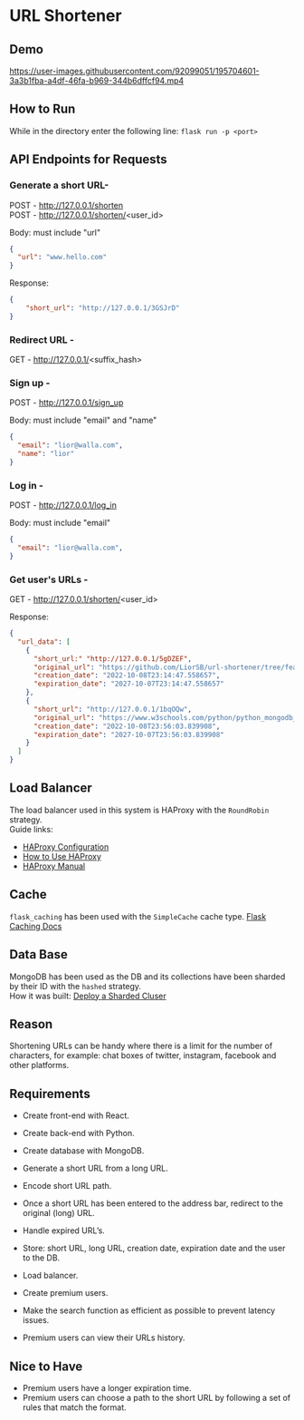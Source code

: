 # URL Shortener

## Demo
https://user-images.githubusercontent.com/92099051/195704601-3a3b1fba-a4df-46fa-b969-344b6dffcf94.mp4



## How to Run
While in the directory enter the following line: `flask run -p <port>`

## API Endpoints for Requests
### Generate a short URL-
POST - http://127.0.0.1/shorten <br>
POST - http://127.0.0.1/shorten/<user_id>

Body: must include "url"
```json
{
  "url": "www.hello.com"
}
```

Response:<br>
```json
{
    "short_url": "http://127.0.0.1/3GSJrD"
}
```

### Redirect URL -
GET - http://127.0.0.1/<suffix_hash>

### Sign up -
POST - http://127.0.0.1/sign_up

Body: must include "email" and "name"
```json
{
  "email": "lior@walla.com",
  "name": "lior"
}
```

### Log in -
POST - http://127.0.0.1/log_in

Body: must include "email"
```json
{
  "email": "lior@walla.com",
}
```

### Get user's URLs -
GET - http://127.0.0.1/shorten/<user_id>

Response:<br>
```json
{
  "url_data": [
    {
      "short_url:" "http://127.0.0.1/5gDZEF",
      "original_url": "https://github.com/LiorSB/url-shortener/tree/feature/backend-db-ds",
      "creation_date": "2022-10-08T23:14:47.558657",
      "expiration_date": "2027-10-07T23:14:47.558657"
    },
    {
      "short_url": "http://127.0.0.1/1bqOQw",
      "original_url": "https://www.w3schools.com/python/python_mongodb_find.asp",
      "creation_date": "2022-10-08T23:56:03.839908",
      "expiration_date": "2027-10-07T23:56:03.839908"
    }
  ]
}
```

## Load Balancer
The load balancer used in this system is HAProxy with the `RoundRobin` strategy.<br>
Guide links: 
- [HAProxy Configuration](https://www.haproxy.com/blog/the-four-essential-sections-of-an-haproxy-configuration/#:~:text=There%20are%20four%20essential%20sections,routed%20to%20your%20backend%20servers.)
- [How to Use HAProxy](https://www.digitalocean.com/community/tutorials/how-to-use-haproxy-to-set-up-http-load-balancing-on-an-ubuntu-vps)
- [HAProxy Manual](https://www.haproxy.org/download/1.4/doc/configuration.txt)

## Cache
`flask_caching` has been used with the `SimpleCache` cache type. [Flask Caching Docs](https://flask-caching.readthedocs.io/en/latest/)

## Data Base
MongoDB has been used as the DB and its collections have been sharded by their ID with the `hashed` strategy.<br>
How it was built: [Deploy a Sharded Cluser](https://www.mongodb.com/docs/manual/tutorial/deploy-shard-cluster/)

## Reason
Shortening URLs can be handy where there is a limit for the number of characters, for example: chat boxes of twitter, instagram, facebook and other platforms.

## Requirements
- Create front-end with React.
- Create back-end with Python.
- Create database with MongoDB.

- Generate a short URL from a long URL.
- Encode short URL path.
- Once a short URL has been entered to the address bar, redirect to the original (long) URL.
- Handle expired URL’s.
- Store: short URL, long URL, creation date, expiration date and the user to the DB.
- Load balancer.
- Create premium users.
- Make the search function as efficient as possible to prevent latency issues.
- Premium users can view their URLs history.

## Nice to Have
- Premium users have a longer expiration time.
- Premium users can choose a path to the short URL by following a set of rules that match the format.

